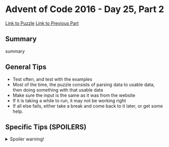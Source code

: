 # Advent of Code 2016 - Day 25, Part 2

[Link to Puzzle](https://adventofcode.com/2016/day/25#part2)
[Link to Previous Part](https://github.com/CodingAP/unofficial-aoc-syllabus/blob/main/years/2016/day25/part1.md)

## Summary
summary

## General Tips
- Test often, and test with the examples
- Most of the time, the puzzle consists of parsing data to usable data, then doing something with that usable data
- Make sure the input is the same as it was from the website
- If it is taking a while to run, it may not be working right
- If all else fails, either take a break and come back to it later, or get some help.

## Specific Tips (SPOILERS)
<details> <summary>Spoiler warning!</summary>

specific tips

</details>